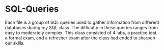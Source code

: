 # SQL-Queries

Each file is a group of SQL queries used to gather information from different databases during my SQL class. The difficulty in these queries ranges from easy to moderately complex.
This class consisted of 4 labs, a practice test, a formal exam, and a refresher exam after the class had ended to sharpen our skills.

